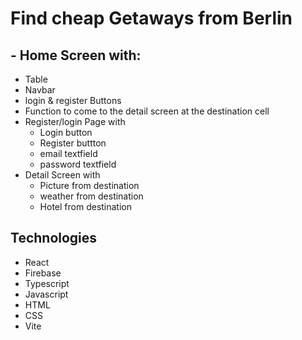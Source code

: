 # Find cheap Getaways from Berlin

 ## - Home Screen with:
  - Table
  - Navbar
  - login & register Buttons
  - Function to come to the detail screen at the destination cell
- Register/login Page with
  - Login button
  - Register buttton
  - email textfield
  - password textfield
- Detail Screen with
  - Picture from destination
  - weather from destination
  - Hotel from destination

## Technologies
  - React
  - Firebase
  - Typescript
  - Javascript
  - HTML
  - CSS
  - Vite
